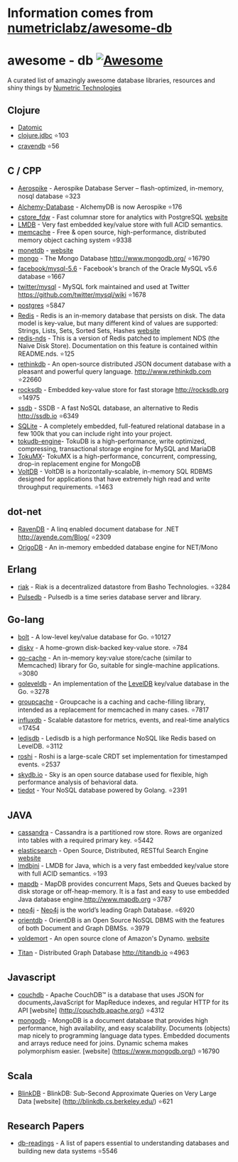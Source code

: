 # Information comes from [numetriclabz/awesome-db](https://github.com/numetriclabz/awesome-db)
﻿awesome - db [![Awesome](https://cdn.rawgit.com/sindresorhus/awesome/d7305f38d29fed78fa85652e3a63e154dd8e8829/media/badge.svg)](https://github.com/sindresorhus/awesome)
=========
A curated list of amazingly awesome database libraries, resources and shiny things by [Numetric Technologies](https://www.numetriclabz.com/)

## Clojure

 * [Datomic](http://www.datomic.com/)
 * [clojure.jdbc](https://github.com/niwibe/clojure.jdbc) :star:103
 * [cravendb](https://github.com/robashton/cravendb) :star:56

## C / CPP
* [Aerospike](https://github.com/aerospike/aerospike-server) - Aerospike Database Server – flash-optimized, in-memory, nosql database :star:323
* [Alchemy-Database](https://github.com/JakSprats/Alchemy-Database) - AlchemyDB is now Aerospike :star:176
* [cstore_fdw](https://github.com/citusdata/cstore_fdw) - Fast columnar store for analytics with PostgreSQL [website](http://citusdata.github.io/cstore_fdw/)
* [LMDB](http://symas.com/mdb/) - Very fast embedded key/value store with full ACID semantics.
* [memcache](https://github.com/memcached/memcached) - Free & open source, high-performance, distributed memory object caching system :star:9338
* [monetdb](https://github.com/snaga/monetdb) - [website](https://www.monetdb.org/)
* [mongo](https://github.com/mongodb/mongo) - The Mongo Database http://www.mongodb.org/ :star:16790
* [facebook/mysql-5.6](https://github.com/facebook/mysql-5.6) - Facebook's branch of the Oracle MySQL v5.6 database :star:1667
* [twitter/mysql](https://github.com/twitter/mysql) - MySQL fork maintained and used at Twitter https://github.com/twitter/mysql/wiki :star:1678
* [postgres](https://github.com/postgres/postgres) :star:5847
* [Redis](https://github.com/antirez/redis) - Redis is an in-memory database that persists on disk. The data model is key-value, but many different kind of values are supported: Strings, Lists, Sets, Sorted Sets, Hashes [website](http://redis.io)
* [redis-nds](https://github.com/mpalmer/redis/tree/nds-2.6) - This is a version of Redis patched to implement NDS (the Naive Disk Store). Documentation on this feature is contained within README.nds. :star:125
* [rethinkdb](https://github.com/rethinkdb/rethinkdb) - An open-source distributed JSON document database with a pleasant and powerful query language. http://www.rethinkdb.com :star:22660
* [rocksdb](https://github.com/facebook/rocksdb) - Embedded key-value store for fast storage http://rocksdb.org :star:14975
* [ssdb](https://github.com/ideawu/ssdb) - SSDB - A fast NoSQL database, an alternative to Redis http://ssdb.io :star:6349
* [SQLite](http://www.sqlite.org/) - A completely embedded, full-featured relational database in a few 100k that you can include right into your project.
* [tokudb-engine](https://github.com/Tokutek/tokudb-engine)- TokuDB is a high-performance, write optimized, compressing, transactional storage engine for MySQL and MariaDB
* [TokuMX](https://github.com/Tokutek/mongo)- TokuMX is a high-performance, concurrent, compressing, drop-in replacement engine for MongoDB
* [VoltDB](https://github.com/VoltDB/voltdb/) - VoltDB is a horizontally-scalable, in-memory SQL RDBMS designed for applications that have extremely high read and write throughput requirements. :star:1463


## dot-net

* [RavenDB](https://github.com/ravendb/ravendb) - A linq enabled document database for .NET http://ayende.com/Blog/ :star:2309
* [OrigoDB](http://dev.origodb.com) - An in-memory embedded database engine for NET/Mono

## Erlang

* [riak](https://github.com/basho/riak) - Riak is a decentralized datastore from Basho Technologies. :star:3284
* [Pulsedb](http://pulsedb.io) - Pulsedb is a time series database server and library.

## Go-lang

* [bolt](https://github.com/boltdb/bolt) - A low-level key/value database for Go. :star:10127
* [diskv](https://github.com/peterbourgon/diskv) - A home-grown disk-backed key-value store. :star:784
* [go-cache](https://github.com/pmylund/go-cache) - An in-memory key:value store/cache (similar to Memcached) library for Go, suitable for single-machine applications. :star:3080
* [goleveldb](https://github.com/syndtr/goleveldb) - An implementation of the [LevelDB](https://code.google.com/p/leveldb/) key/value database in the Go. :star:3278
* [groupcache](https://github.com/golang/groupcache) - Groupcache is a caching and cache-filling library, intended as a replacement for memcached in many cases. :star:7817
* [influxdb](https://github.com/influxdb/influxdb) - Scalable datastore for metrics, events, and real-time analytics :star:17454
* [ledisdb](https://github.com/siddontang/ledisdb) - Ledisdb is a high performance NoSQL like Redis based on LevelDB. :star:3112
* [roshi](https://github.com/soundcloud/roshi/) - Roshi is a large-scale CRDT set implementation for timestamped events. :star:2537
* [skydb.io](https://github.com/skydb/sky) - Sky is an open source database used for flexible, high performance analysis of behavioral data.
* [tiedot](https://github.com/HouzuoGuo/tiedot) - Your NoSQL database powered by Golang. :star:2391



## JAVA
* [cassandra](https://github.com/apache/cassandra) - Cassandra is a partitioned row store. Rows are organized into tables with a required primary key. :star:5442
* [elasticsearch](https://github.com/elasticsearch/elasticsearch) - Open Source, Distributed, RESTful Search Engine [website](http://elasticsearch.org)
* [lmdbjni](https://github.com/deephacks/lmdbjni) - LMDB for Java, which is a very fast embedded key/value store with full ACID semantics. :star:193
* [mapdb](https://github.com/jankotek/MapDB) - MapDB provides concurrent Maps, Sets and Queues backed by disk storage or off-heap-memory. It is a fast and easy to use embedded Java database engine.http://www.mapdb.org :star:3787
* [neo4j](https://github.com/neo4j/neo4j) - [Neo4j](http://neo4j.org) is the world’s leading Graph Database. :star:6920
* [orientdb](https://github.com/orientechnologies/orientdb) - OrientDB is an Open Source NoSQL DBMS with the features of both Document and Graph DBMSs. :star:3979
* [voldemort](https://github.com/voldemort/voldemort) - An open source clone of Amazon's Dynamo. [website](http://project-voldemort.com)
- [Titan](https://github.com/thinkaurelius/titan) - Distributed Graph Database http://titandb.io :star:4963


## Javascript
* [couchdb](https://github.com/apache/couchdb) - Apache CouchDB™ is a database that uses JSON for documents,JavaScript for MapReduce indexes, and regular HTTP for its API [website] (http://couchdb.apache.org/) :star:4312
* [mongodb](https://github.com/mongodb/mongo) - MongoDB is a document database that provides high performance, high availability, and easy scalability. Documents (objects) map nicely to programming language data types. Embedded documents and arrays reduce need for joins. Dynamic schema makes polymorphism easier. [website] (https://www.mongodb.org/) :star:16790



## Scala
* [BlinkDB](https://github.com/sameeragarwal/blinkdb) - BlinkDB: Sub-Second Approximate Queries on Very Large Data [website]	(http://blinkdb.cs.berkeley.edu/) :star:621

## Research Papers
* [db-readings](https://github.com/rxin/db-readings) - A list of papers essential to understanding databases and building new data systems :star:5546

